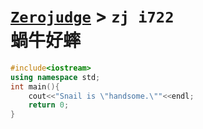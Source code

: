# [`Zerojudge`] > `zj i722`<br>蝸牛好蟀

```c++
#include<iostream>
using namespace std;
int main(){
	cout<<"Snail is \"handsome.\""<<endl;
	return 0;
}
```



[`Codeforces`]: /OJ_ans/cf
[`Zerojudge`]: /OJ_ans/zj
[`PCIC`]: /OJ_ans/PCIC
